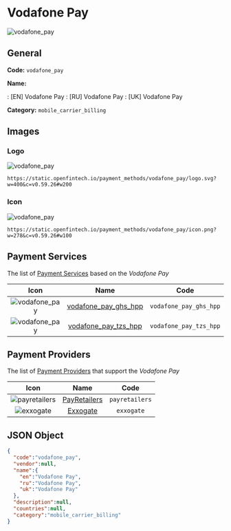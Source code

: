 
# Vodafone Pay 
![vodafone_pay](https://static.openfintech.io/payment_methods/vodafone_pay/logo.svg?w=400&c=v0.59.26#w200)  

## General 
**Code:** `vodafone_pay` 
 
**Name:** 
 
:	[EN] Vodafone Pay 
:	[RU] Vodafone Pay 
:	[UK] Vodafone Pay 
 
**Category:** `mobile_carrier_billing` 
 

## Images 

### Logo 
![vodafone_pay](https://static.openfintech.io/payment_methods/vodafone_pay/logo.svg?w=400&c=v0.59.26#w200)  

```
https://static.openfintech.io/payment_methods/vodafone_pay/logo.svg?w=400&c=v0.59.26#w200
```  

### Icon 
![vodafone_pay](https://static.openfintech.io/payment_methods/vodafone_pay/icon.png?w=278&c=v0.59.26#w100)  

```
https://static.openfintech.io/payment_methods/vodafone_pay/icon.png?w=278&c=v0.59.26#w100
```  

## Payment Services 
 
The list of [Payment Services](/payment-services/) based on the _Vodafone Pay_ 

|Icon|Name|Code| 
|:---:|:---:|:---:| 
|![vodafone_pay](https://static.openfintech.io/payment_methods/vodafone_pay/icon.png?w=278&c=v0.59.26#w100) |[vodafone_pay_ghs_hpp](/payment-services/vodafone_pay_ghs_hpp/)|`vodafone_pay_ghs_hpp`| 
|![vodafone_pay](https://static.openfintech.io/payment_methods/vodafone_pay/icon.png?w=278&c=v0.59.26#w100) |[vodafone_pay_tzs_hpp](/payment-services/vodafone_pay_tzs_hpp/)|`vodafone_pay_tzs_hpp`| 
 

## Payment Providers 
 
The list of [Payment Providers](/payment-providers/) that support the _Vodafone Pay_ 

|Icon|Name|Code| 
|:---:|:---:|:---:| 
|![payretailers](https://static.openfintech.io/payment_providers/payretailers/icon.svg?w=278&c=v0.59.26#w100) |[PayRetailers](/payment-providers/payretailers/)|`payretailers`| 
|![exxogate](https://static.openfintech.io/payment_providers/exxogate/icon.svg?w=278&c=v0.59.26#w100) |[Exxogate](/payment-providers/exxogate/)|`exxogate`| 
 

## JSON Object 

```json
{
  "code":"vodafone_pay",
  "vendor":null,
  "name":{
    "en":"Vodafone Pay",
    "ru":"Vodafone Pay",
    "uk":"Vodafone Pay"
  },
  "description":null,
  "countries":null,
  "category":"mobile_carrier_billing"
}
```  
